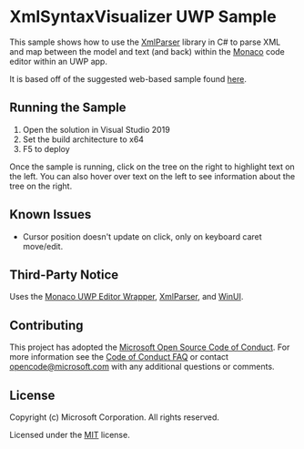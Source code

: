 # XmlSyntaxVisualizer UWP Sample

This sample shows how to use the [XmlParser](https://github.com/KirillOsenkov/XmlParser) library in C# to parse XML and map between the model and text (and back) within the [Monaco](https://microsoft.github.io/monaco-editor/) code editor within an UWP app.

It is based off of the suggested web-based sample found [here](https://github.com/garuma/XmlSyntaxVisualizer).

## Running the Sample

1. Open the solution in Visual Studio 2019
2. Set the build architecture to x64
3. F5 to deploy

Once the sample is running, click on the tree on the right to highlight text on the left.  You can also hover over text on the left to see information about the tree on the right.

## Known Issues

- Cursor position doesn't update on click, only on keyboard caret move/edit.

## Third-Party Notice

Uses the [Monaco UWP Editor Wrapper](https://github.com/hawkerm/monaco-editor-uwp), [XmlParser](https://github.com/KirillOsenkov/XmlParser), and [WinUI](https://aka.ms/winui).

## Contributing

This project has adopted the [Microsoft Open Source Code of Conduct](https://opensource.microsoft.com/codeofconduct/).
For more information see the [Code of Conduct FAQ](https://opensource.microsoft.com/codeofconduct/faq/)
or contact [opencode@microsoft.com](mailto:opencode@microsoft.com) with any additional questions or comments.

## License

Copyright (c) Microsoft Corporation. All rights reserved.

Licensed under the [MIT](LICENSE) license.
